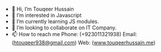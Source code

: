 - 👋 Hi, I’m Touqeer Hussain
- 👀 I’m interested in Javascript
- 🌱 I’m currently learning JS modules.
- 💞️ I’m looking to collaborate on IT Company.
- 📫 How to reach me Phone: (+923011321938) Email: (htouqeer938@gmail.com) Web: (www.touqeerhussain.me)

